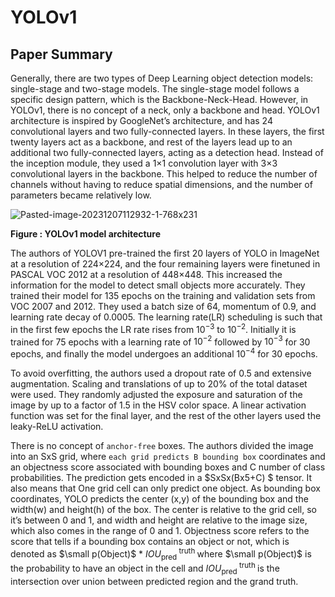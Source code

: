 # YOLOv1

## Paper Summary
Generally, there are two types of Deep Learning object detection models: single-stage and two-stage models. The single-stage model follows a specific design pattern, which is the Backbone-Neck-Head. However, in YOLOv1, there is no concept of a neck, only a backbone and head. YOLOv1 architecture is inspired by GoogleNet’s architecture, and has 24 convolutional layers and two fully-connected layers. In these layers, the first twenty layers act as a backbone, and rest of the layers lead up to an additional two fully-connected layers, acting as a detection head. Instead of the inception module, they used a 1×1 convolution layer with 3×3 convolutional layers in the backbone. This helped to reduce the number of channels without having to reduce spatial dimensions, and the number of parameters became relatively low. 

![Pasted-image-20231207112932-1-768x231](https://github.com/Thireshsidda/LegacyOfYOLO-YouOnlyLookOnce/assets/92287626/a7b6eba1-3fbd-4f9e-aa72-5ef92d73ab45)

**Figure : YOLOv1 model architecture**


The authors of YOLOV1  pre-trained the first 20 layers of YOLO in ImageNet at a resolution of 224×224, and the four remaining layers were finetuned in PASCAL VOC 2012 at a resolution of 448×448. This increased the information for the model to detect small objects more accurately. They trained their model for 135 epochs on the training and validation sets from VOC 2007 and 2012. They used a batch size of 64, momentum of 0.9, and learning rate decay of 0.0005. The learning rate(LR) scheduling is such that in the first few epochs the LR rate rises from $10^{-3}$ to $10^{-2}$. Initially it is trained for 75 epochs with a learning rate of $10^{-2}$ followed by $10^{-3}$ for 30 epochs, and finally the model undergoes an additional $10^{-4}$ for 30 epochs.

To avoid overfitting, the authors used a dropout rate of 0.5 and extensive augmentation. Scaling and translations of up to 20% of the total dataset were used. They randomly adjusted the exposure and saturation of the image by up to a factor of 1.5 in the HSV color space. A linear activation function was set for the final layer, and the rest of the other layers used the leaky-ReLU activation.

There is no concept of `anchor-free` boxes. The authors divided the image into an SxS grid, where `each grid predicts B bounding box` coordinates and an objectness score associated with bounding boxes and C number of class probabilities. The prediction gets encoded in a $SxSx(Bx5+C) $ tensor. It also means that One grid cell can only predict one object. As bounding box coordinates, YOLO predicts the center (x,y) of the bounding box and the width(w) and height(h) of the box. The center is relative to the grid cell, so it’s between 0 and 1, and width and height are relative to the image size, which also comes in the range of 0 and 1. Objectness score refers to the score that tells if a bounding box contains an object or not, which is denoted as $\small p(Object)$ * $IOU_{\text {pred }}^{\text {truth }}$ where $\small p(Object)$  is the probability to have an object in the cell and $IOU_{\text {pred }}^{\text {truth }}$ is the intersection over union between predicted region and the grand truth.

